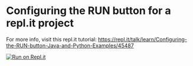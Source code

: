 # Configuring the RUN button for a repl.it project

For more info, visit this repl.it tutorial: https://repl.it/talk/learn/Configuring-the-RUN-button-Java-and-Python-Examples/45487

[![Run on Repl.it](https://repl.it/badge/github/MrMazzone/dotreplit-example)](https://repl.it/github/MrMazzone/dotreplit-example)